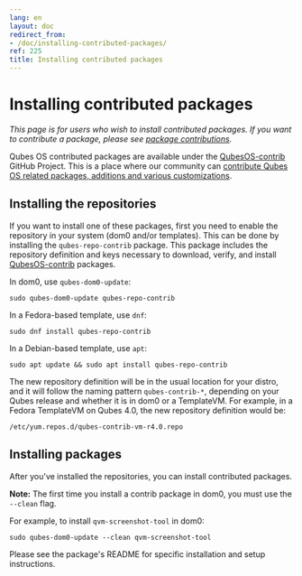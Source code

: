 ```yaml
---
lang: en
layout: doc
redirect_from:
- /doc/installing-contributed-packages/
ref: 225
title: Installing contributed packages
---
```


# Installing contributed packages

_This page is for users who wish to install contributed packages.
If you want to contribute a package, please see [package contributions](/doc/package-contributions/)._

Qubes OS contributed packages are available under the [QubesOS-contrib](https://github.com/QubesOS-contrib/) GitHub Project.
This is a place where our community can [contribute Qubes OS related packages, additions and various customizations](/doc/package-contributions/).

## Installing the repositories

If you want to install one of these packages, first you need to enable the repository in your system (dom0 and/or templates). This can be done by installing the `qubes-repo-contrib` package. This package includes the repository definition and keys necessary to download, verify, and install [QubesOS-contrib](https://github.com/QubesOS-contrib/) packages.

In dom0, use `qubes-dom0-update`:

```bash_session
sudo qubes-dom0-update qubes-repo-contrib
```

In a Fedora-based template, use `dnf`:

```bash_session
sudo dnf install qubes-repo-contrib
```

In a Debian-based template, use `apt`:

```bash_session
sudo apt update && sudo apt install qubes-repo-contrib
```

The new repository definition will be in the usual location for your distro, and it will follow the naming pattern `qubes-contrib-*`, depending on your Qubes release and whether it is in dom0 or a TemplateVM.
For example, in a Fedora TemplateVM on Qubes 4.0, the new repository definition would be:

```
/etc/yum.repos.d/qubes-contrib-vm-r4.0.repo
```

## Installing packages

After you've installed the repositories, you can install contributed packages.

**Note:** The first time you install a contrib package in dom0, you must use the `--clean` flag.

For example, to install `qvm-screenshot-tool` in dom0:

```bash_session
sudo qubes-dom0-update --clean qvm-screenshot-tool
```

Please see the package's README for specific installation and setup instructions.

